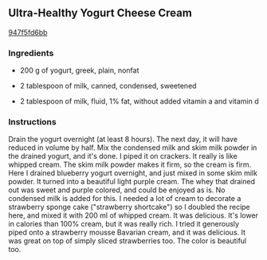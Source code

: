 ## Ultra-Healthy Yogurt Cheese Cream

[947f5fd6bb](https://cookpad.com/us/recipes/142810-ultra-healthy-yogurt-cheese-cream)

### Ingredients

 - 200 g of yogurt, greek, plain, nonfat

 - 2 tablespoon of milk, canned, condensed, sweetened

 - 2 tablespoon of milk, fluid, 1% fat, without added vitamin a and vitamin d

### Instructions

Drain the yogurt overnight (at least 8 hours). The next day, it will have reduced in volume by half. Mix the condensed milk and skim milk powder in the drained yogurt, and it's done. I piped it on crackers. It really is like whipped cream. The skim milk powder makes it firm, so the cream is firm. Here I drained blueberry yogurt overnight, and just mixed in some skim milk powder. It turned into a beautiful light purple cream. The whey that drained out was sweet and purple colored, and could be enjoyed as is. No condensed milk is added for this. I needed a lot of cream to decorate a strawberry sponge cake ("strawberry shortcake") so I doubled the recipe here, and mixed it with 200 ml of whipped cream. It was delicious. It's lower in calories than 100% cream, but it was really rich. I tried it generously piped onto a strawberry mousse Bavarian cream, and it was delicious. It was great on top of simply sliced strawberries too. The color is beautiful too.